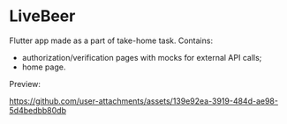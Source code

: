 # LiveBeer

Flutter app made as a part of take-home task. Contains:
- authorization/verification pages with mocks for external API calls;
- home page.

Preview:

https://github.com/user-attachments/assets/139e92ea-3919-484d-ae98-5d4bedbb80db
